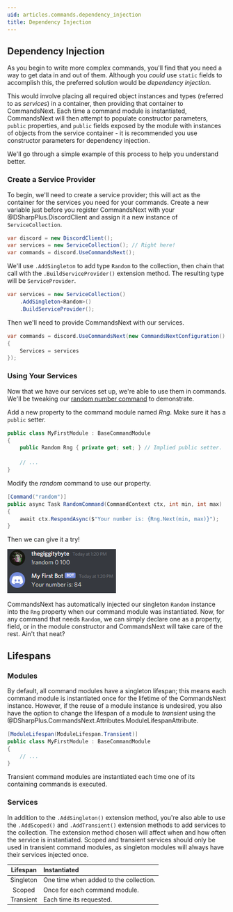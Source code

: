 ```yaml
---
uid: articles.commands.dependency_injection
title: Dependency Injection
---
```


## Dependency Injection

As you begin to write more complex commands, you'll find that you need a way to get data in and out of them. Although
you *could* use `static` fields to accomplish this, the preferred solution would be *dependency injection*.

This would involve placing all required object instances and types (referred to as *services*) in a container, then
providing that container to CommandsNext. Each time a command module is instantiated, CommandsNext will then attempt to
populate constructor parameters, `public` properties, and `public` fields exposed by the module with instances of
objects from the service container - it is recommended you use constructor parameters for dependency injection.

We'll go through a simple example of this process to help you understand better.

### Create a Service Provider

To begin, we'll need to create a service provider; this will act as the container for the services you need for your
commands. Create a new variable just before you register CommandsNext with your @DSharpPlus.DiscordClient and assign it
a new instance of `ServiceCollection`.

```cs
var discord = new DiscordClient();
var services = new ServiceCollection(); // Right here!
var commands = discord.UseCommandsNext();
```

We'll use `.AddSingleton` to add type `Random` to the collection, then chain that call with the
`.BuildServiceProvider()` extension method. The resulting type will be `ServiceProvider`.

```cs
var services = new ServiceCollection()
    .AddSingleton<Random>()
    .BuildServiceProvider();
```

Then we'll need to provide CommandsNext with our services.

```cs
var commands = discord.UseCommandsNext(new CommandsNextConfiguration()
{
    Services = services
});
```

### Using Your Services

Now that we have our services set up, we're able to use them in commands. We'll be tweaking our
[random number command][0] to demonstrate.

Add a new property to the command module named *Rng*. Make sure it has a `public` setter.

```cs
public class MyFirstModule : BaseCommandModule
{
    public Random Rng { private get; set; } // Implied public setter.

    // ...
}
```

Modify the *random* command to use our property.

```cs
[Command("random")]
public async Task RandomCommand(CommandContext ctx, int min, int max)
{
    await ctx.RespondAsync($"Your number is: {Rng.Next(min, max)}");
}
```

Then we can give it a try!

![Command Execution][1]

CommandsNext has automatically injected our singleton `Random` instance into the `Rng` property when our command module
was instantiated. Now, for any command that needs `Random`, we can simply declare one as a property, field, or in the
module constructor and CommandsNext will take care of the rest. Ain't that neat?

## Lifespans

### Modules

By default, all command modules have a singleton lifespan; this means each command module is instantiated once for the
lifetime of the CommandsNext instance. However, if the reuse of a module instance is undesired, you also have the option
to change the lifespan of a module to *transient* using the @DSharpPlus.CommandsNext.Attributes.ModuleLifespanAttribute.

```cs
[ModuleLifespan(ModuleLifespan.Transient)]
public class MyFirstModule : BaseCommandModule
{
    // ...
}
```

Transient command modules are instantiated each time one of its containing commands is executed.

### Services

In addition to the `.AddSingleton()` extension method, you're also able to use the `.AddScoped()` and `.AddTransient()`
extension methods to add services to the collection. The extension method chosen will affect when and how often the
service is instantiated. Scoped and transient services should only be used in transient command modules, as singleton
modules will always have their services injected once.

Lifespan  | Instantiated
:--------:|:-------------
Singleton | One time when added to the collection.
Scoped    | Once for each command module.
Transient | Each time its requested.

<!-- LINKS -->
[0]:  xref:articles.commands.intro#argument-converters
[1]:  ../../images/commands_next_dependency_injection_01.png
